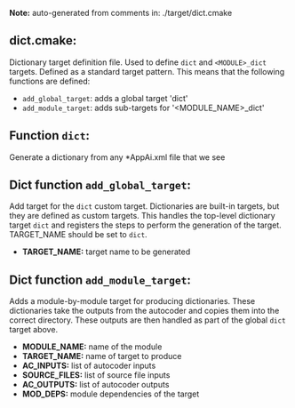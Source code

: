 **Note:** auto-generated from comments in: ./target/dict.cmake

## dict.cmake:

Dictionary target definition file. Used to define `dict` and `<MODULE>_dict` targets. Defined as
a standard target pattern. This means that the following functions are defined:

- `add_global_target`: adds a global target 'dict'
- `add_module_target`: adds sub-targets for '<MODULE_NAME>_dict'


## Function `dict`:

Generate a dictionary from any *AppAi.xml file that we see


## Dict function `add_global_target`:

Add target for the `dict` custom target. Dictionaries are built-in targets, but they are defined
as custom targets. This handles the top-level dictionary target `dict` and registers the steps to
perform the generation of the target.  TARGET_NAME should be set to `dict`.

- **TARGET_NAME:** target name to be generated


## Dict function `add_module_target`:

Adds a module-by-module target for producing dictionaries. These dictionaries take the outputs
from the autocoder and copies them into the correct directory. These outputs are then handled as
part of the global `dict` target above.


- **MODULE_NAME:** name of the module
- **TARGET_NAME:** name of target to produce
- **AC_INPUTS:** list of autocoder inputs
- **SOURCE_FILES:** list of source file inputs
- **AC_OUTPUTS:** list of autocoder outputs
- **MOD_DEPS:** module dependencies of the target


